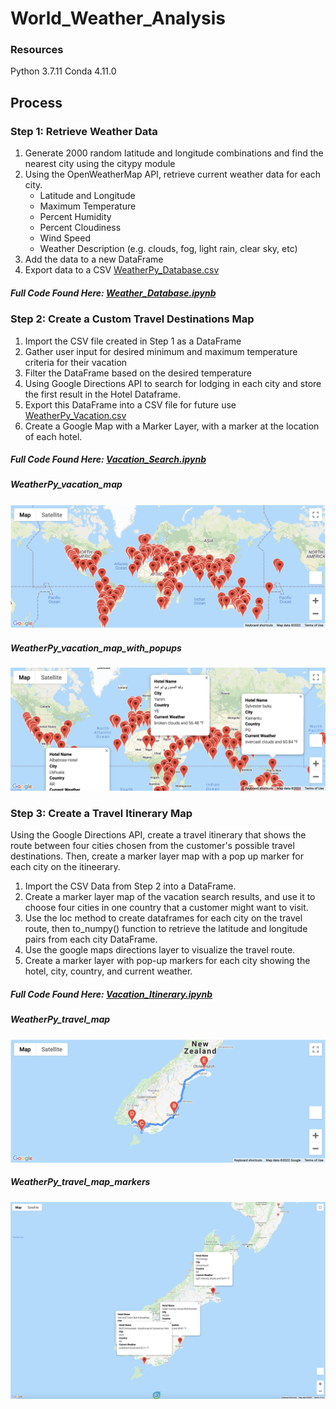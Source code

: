 # World_Weather_Analysis

### Resources
Python 3.7.11
Conda 4.11.0

## Process

### Step 1: Retrieve Weather Data
1. Generate 2000 random latitude and longitude combinations and find the nearest city using the citypy module
2. Using the OpenWeatherMap API, retrieve current weather data for each city.
    - Latitude and Longitude
    - Maximum Temperature
    - Percent Humidity
    - Percent Cloudiness
    - Wind Speed
    - Weather Description (e.g. clouds, fog, light rain, clear sky, etc)
3. Add the data to a new DataFrame
4. Export data to a CSV [WeatherPy_Database.csv](Weather_Database/WeatherPy_Database.csv)

##### Full Code Found Here: [Weather_Database.ipynb](Weather_Database/Weather_Database.ipynb)


### Step 2: Create a Custom Travel Destinations Map
1. Import the CSV file created in Step 1 as a DataFrame
2. Gather user input for desired minimum and maximum temperature criteria for their vacation
3. Filter the DataFrame based on the desired temperature
4. Using Google Directions API to search for lodging in each city and store the first result in the Hotel Dataframe.
5. Export this DataFrame into a CSV file for future use [WeatherPy_Vacation.csv](Vacation_Search/WeatherPy_vacation.csv)
6. Create a Google Map with a Marker Layer, with a marker at the location of each hotel.

##### Full Code Found Here: [Vacation_Search.ipynb](Vacation_Search/Vacation_Search.ipynb)

##### WeatherPy_vacation_map
![WeatherPy_vacation_map](Vacation_Search/WeatherPy_vacation_map.png)

##### WeatherPy_vacation_map_with_popups
![WeatherPy_vacation_map_with_popups](Vacation_Search/WeatherPy_vacation_map_with_popups.png) 

### Step 3: Create a Travel Itinerary Map
Using the Google Directions API, create a travel itinerary that shows the route between four cities chosen from the customer's possible travel destinations. Then, create a marker layer map with a pop up marker for each city on the itineerary.
1. Import the CSV Data from Step 2 into a DataFrame.
2. Create a marker layer map of the vacation search results, and use it to choose four cities in one country that a customer might want to visit.
3. Use the loc method to create dataframes for each city on the travel route, then to_numpy() function to retrieve the latitude and longitude pairs from each city DataFrame.
4. Use the google maps directions layer to visualize the travel route.
5. Create a marker layer with pop-up markers for each city showing the hotel, city, country, and current weather. 

##### Full Code Found Here: [Vacation_Itinerary.ipynb](Vacation_Itinerary/Vacation_Itinerary.ipynb)

##### WeatherPy_travel_map
![WeatherPy_travel_map](Vacation_Itinerary/WeatherPy_travel_map.png)

##### WeatherPy_travel_map_markers
![WeatherPy_travel_map_markers](Vacation_Itinerary/WeatherPy_travel_map_markers.png)


